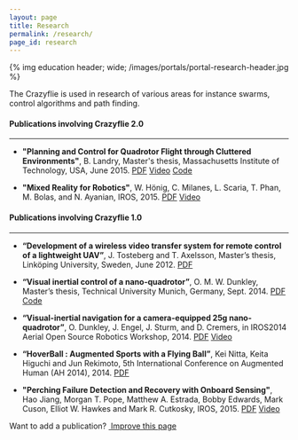 ```yaml
---
layout: page
title: Research
permalink: /research/
page_id: research
---
```


{% img education header; wide; /images/portals/portal-research-header.jpg %}


The Crazyflie is used in research of various areas for instance swarms, control algorithms and path finding. 

#### Publications involving Crazyflie 2.0
---
* **"Planning and Control for Quadrotor Flight through Cluttered Environments"**, B. Landry,  Master's thesis, Massachusetts Institute of Technology, USA, June 2015.
[PDF](http://groups.csail.mit.edu/robotics-center/public_papers/Landry15.pdf) 
[Video](https://www.youtube.com/watch?v=v-s564NoAu0) 
[Code](https://github.com/blandry/crazyflie-tools)

* **"Mixed Reality for Robotics"**, W. Hönig, C. Milanes, L. Scaria, T. Phan, M. Bolas, and N. Ayanian, IROS, 2015.
[PDF](http://www-bcf.usc.edu/~ayanian/files/Ayanian_IROS2015a.pdf) 
[Video](https://www.youtube.com/watch?v=px9iHkA0nOI)


#### Publications involving Crazyflie 1.0
---


* **“Development of a wireless video transfer system for remote control of a lightweight UAV”**, J. Tosteberg and T. Axelsson, Master’s thesis, Linköping University, Sweden, June 2012. 
[PDF](http://liu.diva-portal.org/smash/get/diva2:534744/FULLTEXT01.pdf)
  
* **“Visual inertial control of a nano-quadrotor”**, O. M. W. Dunkley, Master’s thesis, Technical University Munich, Germany, Sept. 2014.
[PDF](https://vision.in.tum.de/_media/spezial/bib/dunkley14msc.pdf) 
[Code](https://github.com/omwdunkley/crazyflieROS)
  
* **“Visual-inertial navigation for a camera-equipped 25g nano-quadrotor”**, O. Dunkley, J. Engel, J. Sturm, and D. Cremers,  in IROS2014 Aerial Open Source Robotics Workshop, 2014. 
[PDF](https://vision.in.tum.de/_media/spezial/bib/dunkley14iros.pdf) 
[Video](https://vision.in.tum.de/_media/spezial/bib/dunkley14iros.mp4)

* **“HoverBall : Augmented Sports with a Flying Ball”**, Kei Nitta, Keita Higuchi and Jun Rekimoto, 5th International Conference on Augmented Human (AH 2014), 2014. 
[PDF](https://rekimotolab.files.wordpress.com/2014/02/a13-nitta.pdf)
  
* **"Perching Failure Detection and Recovery with Onboard Sensing"**, Hao Jiang, Morgan T. Pope, Matthew A. Estrada, Bobby Edwards, Mark Cuson, Elliot W. Hawkes and Mark R. Cutkosky, IROS, 2015. 
[PDF](http://bdml.stanford.edu/uploads/Main/PerchingPublications/IROS_2015_Recovery.pdf) 
[Video](https://m.youtube.com/watch?v=xhtbprB5Rqs)

<div class="col-md-12">
  <p class="text-right">Want to add a publication? <a href="https://github.com/bitcraze/bitcraze-website/edit/master/src/{{page.path}}"><i class="fa fa-pencil"></i> &nbsp;Improve this page</a></p>
</div>